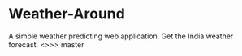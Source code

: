 # Weather-Around
A simple weather predicting web application.
Get the India weather forecast. 
<<patch-3>>>> master